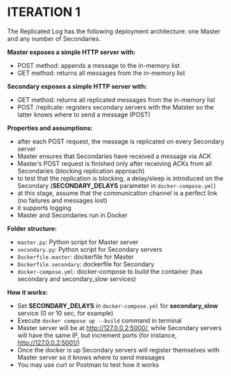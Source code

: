 # ITERATION 1

The Replicated Log has the following deployment architecture: one Master and any number of Secondaries.

**Master exposes a simple HTTP server with:**
* POST method: appends a message to the in-memory list
* GET method: returns all messages from the in-memory list

**Secondary exposes a simple  HTTP server with:**
* GET method: returns all replicated messages from the in-memory list
* POST /replicate: registers secondary servers with the Matster so the latter knows where to send a message (POST)

**Properties and assumptions:**
* after each POST request, the message is replicated on every Secondary server
* Master ensures that Secondaries have received a message via ACK
* Master’s POST request is finished only after receiving ACKs from all Secondaries (blocking replication approach)
* to test that the replication is blocking, a delay/sleep is introduced on the Secondary (**SECONDARY_DELAYS** parameter in `docker-compose.yml`)
* at this stage, assume that the communication channel is a perfect link (no failures and messages lost)
* it supports logging
* Master and Secondaries run in Docker

**Folder structure:**

* `master.py`: Python script for Master server
* `secondary.py`: Python script for Secondary servers
* `Dockerfile.master`: dockerfile for Master
* `Dockerfile.secondary`: dockerfile for Secondary
* `docker-compose.yml`: docker-compose to build the container (has secondary and secondary_slow services)

**How it works:**

* Set **SECONDARY_DELAYS** in `docker-compose.yml` for **secondary_slow** service (0 or 10 sec, for example)
* Execute `docker compose up --build` command in terminal
* Master server will be at http://127.0.0.2:5000/, while Secondary servers will have the same IP, but increment ports (for instance, http://127.0.0.2:5001/)
* Once the docker is up Secondary servers will register themselves with Master server so it knows where to send messages
* You may use curl or Postman to test how it works

